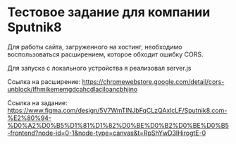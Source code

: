 # Тестовое задание для компании Sputnik8
Для работы сайта, загруженного на хостинг, необходимо воспользоваться расширением, которое обходит ошибку CORS.

Для запуска с локального устройства я реализовал server.js

Ссылка на расширение: https://chromewebstore.google.com/detail/cors-unblock/lfhmikememgdcahcdlaciloancbhjino

Ссылка на задание: https://www.figma.com/design/5V7WmTlNJbFqCLzQAxlcLF/Sputnik8.com-%E2%80%94-%D0%A2%D0%B5%D1%81%D1%82%D0%BE%D0%B2%D0%BE%D0%B5-frontend?node-id=0-1&node-type=canvas&t=RpShYwD3lHirogtE-0
